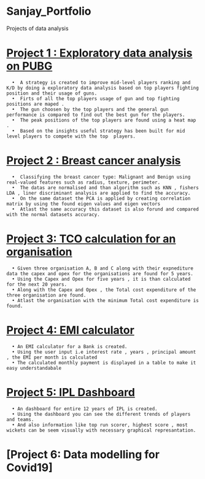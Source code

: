 # Sanjay_Portfolio
Projects of data analysis
# [Project 1 : Exploratory data analysis on PUBG](https://github.com/sanjaykumarthiyaga/Exploratory-data-analysis)
      •	 A strategy is created to improve mid-level players ranking and K/D by doing a exploratory data analysis based on top players fighting position and their usage of guns.
      •	 Firts of all the top players usage of gun and top fighting positions are maped .
      •	 The gun choosen by the top players and the general gun performance is compared to find out the best gun for the players.
      •	 The peak positions of the top players are found using a heat map .
      •	 Based on the insights useful strategy has been built for mid level players to compete with the top  players.
      
# [Project 2 : Breast cancer analysis]( https://github.com/sanjaykumarthiyaga/Breast-Cancer-Analysis )
      •	 Classifying the breast cancer type: Malignant and Benign using real-valued features such as radius, texture, perimeter.
      •	 The datas are normalised and than algorithm such as KNN , fishers LDA , liner discriminant analysis are applied to find the accuracy.
      •	 On the same dataset the PCA is applied by creating correlation matrix by using the found eigen values and eigen vectors
      •	 Atlast the same accuracy this dataset is also forund and compared with the normal datasets accuracy.
# [Project 3: TCO calculation for an organisation](https://github.com/sanjaykumarthiyaga/Total-Cost-expenditure-)
      • Given three organisation A, B and C along with their expnediture data the capex and opex for the organisations are found for 5 years.
      • Using the Capex and Opex for five years , it is than calculated for the next 20 years.
      • Along with the Capex and Opex , the Total cost expenditure of the three organisation are found. 
      • Atlast the organisation with the minimum Total cost expenditure is found.
# [Project 4: EMI calculator](https://github.com/sanjaykumarthiyaga/Total-Cost-expenditure-)
      • An EMI calculator for a Bank is created.
      • Using the user input i.e interest rate , years , principal amount , the EMI per month is calculated
      • The calculated monthly payment is displayed in a table to make it easy understandabale
     
# [Project 5: IPL Dashboard](https://onedrive.live.com/view.aspx?resid=C4E750CC99925501!1390&ithint=file%2cxlsx&authkey=!AGJ6oHuU8vdQfl4)
      • An dashboard for entire 12 years of IPL is created.
      • Using the dashboard you can see the different trends of players and teams.
      • And also information like top run scorer, highest score , most wickets can be seem visually with necessary graphical represantation.
# [Project 6: Data modelling for Covid19]
      
      
